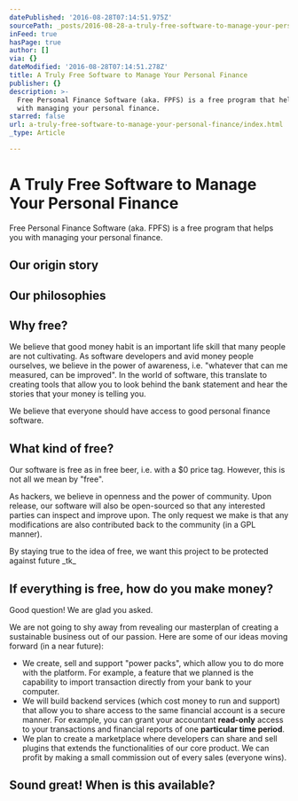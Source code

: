 ```yaml
---
datePublished: '2016-08-28T07:14:51.975Z'
sourcePath: _posts/2016-08-28-a-truly-free-software-to-manage-your-personal-finance.md
inFeed: true
hasPage: true
author: []
via: {}
dateModified: '2016-08-28T07:14:51.278Z'
title: A Truly Free Software to Manage Your Personal Finance
publisher: {}
description: >-
  Free Personal Finance Software (aka. FPFS) is a free program that helps you
  with managing your personal finance.
starred: false
url: a-truly-free-software-to-manage-your-personal-finance/index.html
_type: Article

---
```

# A Truly Free Software to Manage Your Personal Finance

Free Personal Finance Software (aka. FPFS) is a free program that helps you with managing your personal finance.

## Our origin story

## Our philosophies

## Why free?

We believe that good money habit is an important life skill that many people are not cultivating. As software developers and avid money people ourselves, we believe in the power of awareness, i.e. "whatever that can me measured, can be improved". In the world of software, this translate to creating tools that allow you to look behind the bank statement and hear the stories that your money is telling you.

We believe that everyone should have access to good personal finance software.

## What kind of free?

Our software is free as in free beer, i.e. with a $0 price tag. However, this is not all we mean by "free".

As hackers, we believe in openness and the power of community. Upon release, our software will also be open-sourced so that any interested parties can inspect and improve upon. The only request we make is that any modifications are also contributed back to the community (in a GPL manner).

By staying true to the idea of free, we want this project to be protected against future \_tk\_

## If everything is free, how do you make money?

Good question! We are glad you asked.

We are not going to shy away from revealing our masterplan of creating a sustainable business out of our passion. Here are some of our ideas moving forward (in a near future):

* We create, sell and support "power packs", which allow you to do more with the platform. For example, a feature that we planned is the capability to import transaction directly from your bank to your computer.
* We will build backend services (which cost money to run and support) that allow you to share access to the same financial account is a secure manner. For example, you can grant your accountant **read-only** access to your transactions and financial reports of one **particular time period**.
* We plan to create a marketplace where developers can share and sell plugins that extends the functionalities of our core product. We can profit by making a small commission out of every sales (everyone wins).

## Sound great! When is this available?